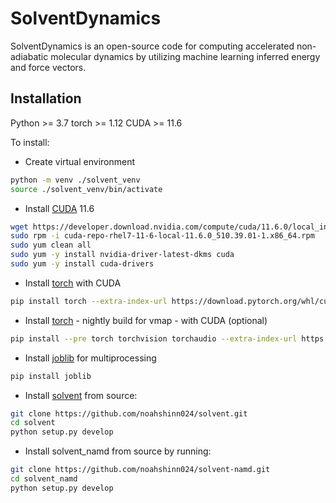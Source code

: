 # SolventDynamics

SolventDynamics is an open-source code for computing accelerated non-adiabatic molecular dynamics by utilizing machine learning inferred energy and force vectors.

## Installation

Python >= 3.7
torch >= 1.12
CUDA >= 11.6

To install:

- Create virtual environment

```bash
python -m venv ./solvent_venv
source ./solvent_venv/bin/activate
```

- Install [CUDA](https://docs.nvidia.com/cuda/cuda-installation-guide-linux/index.html) 11.6

```bash
wget https://developer.download.nvidia.com/compute/cuda/11.6.0/local_installers/cuda-repo-rhel7-11-6-local-11.6.0_510.39.01-1.x86_64.rpm
sudo rpm -i cuda-repo-rhel7-11-6-local-11.6.0_510.39.01-1.x86_64.rpm
sudo yum clean all
sudo yum -y install nvidia-driver-latest-dkms cuda
sudo yum -y install cuda-drivers
```

- Install [torch](https://pytorch.org/) with CUDA

```bash
pip install torch --extra-index-url https://download.pytorch.org/whl/cu116
```

- Install [torch](https://pytorch.org/) - nightly build for vmap - with CUDA (optional)

```bash
pip install --pre torch torchvision torchaudio --extra-index-url https://download.pytorch.org/whl/nightly/cu116
```

- Install [joblib](https://joblib.readthedocs.io/en/latest/installing.html) for multiprocessing

```bash
pip install joblib
```

- Install [solvent](https://github.com/noahshinn024/solvent) from source:

```bash
git clone https://github.com/noahshinn024/solvent.git
cd solvent
python setup.py develop
```

- Install solvent_namd from source by running:

```bash
git clone https://github.com/noahshinn024/solvent-namd.git
cd solvent_namd
python setup.py develop
```
